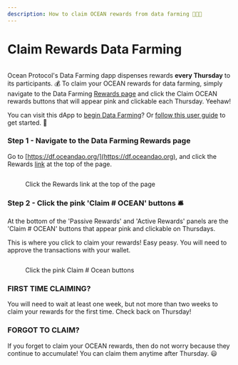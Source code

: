 ```yaml
---
description: How to claim OCEAN rewards from data farming 🧑‍🌾🥕
---
```


# Claim Rewards Data Farming

<figure><img src="../../.gitbook/assets/gif/underwater-treasure.gif" alt=""><figcaption></figcaption></figure>

Ocean Protocol's Data Farming dapp dispenses rewards **every Thursday** to its participants. 💰 To claim your OCEAN rewards for data farming, simply navigate to the Data Farming [Rewards page](https://df.oceandao.org/rewards) and click the Claim OCEAN rewards buttons that will appear pink and clickable each Thursday. Yeehaw!

You can visit this dApp to [begin Data Farming](https://df.oceandao.org)? Or [follow this user guide](how-to-veocean.md) to get started. 🤠

### Step 1 - Navigate to the Data Farming Rewards page

Go to [https://df.oceandao.org/](https://df.oceandao.org), and click the Rewards [link](https://df.oceandao.org/rewards) at the top of the page.

<figure><img src="../../.gitbook/assets/rewards/Rewards-Tab.png" alt=""><figcaption><p>Click the Rewards link at the top of the page</p></figcaption></figure>

### Step 2 - Click the pink 'Claim # OCEAN' buttons 🛎️

At the bottom of the 'Passive Rewards' and 'Active Rewards' panels are the 'Claim # OCEAN' buttons that appear pink and clickable on Thursdays.

This is where you click to claim your rewards! Easy peasy. You will need to approve the transactions with your wallet.

<figure><img src="../../.gitbook/assets/rewards/claim-rewards.png" alt=""><figcaption><p>Click the pink Claim # Ocean buttons</p></figcaption></figure>

### FIRST TIME CLAIMING?

You will need to wait at least one week, but not more than two weeks to claim your rewards for the first time. Check back on Thursday!

### FORGOT TO CLAIM?

If you forget to claim your OCEAN rewards, then do not worry because they continue to accumulate! You can claim them anytime after Thursday. 😃
